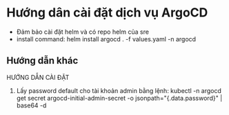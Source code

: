 # Hướng dân cài đặt dịch vụ ArgoCD

- Đảm bảo cài đặt helm và có repo helm của sre
- install command: helm install argocd . -f values.yaml -n argocd 

## Hướng dẫn khác

HƯỚNG DẪN CÀI ĐẶT 

1. Lấy password default cho tài khoản admin bằng lệnh: 
kubectl -n argocd get secret argocd-initial-admin-secret -o jsonpath="{.data.password}" | base64 -d

